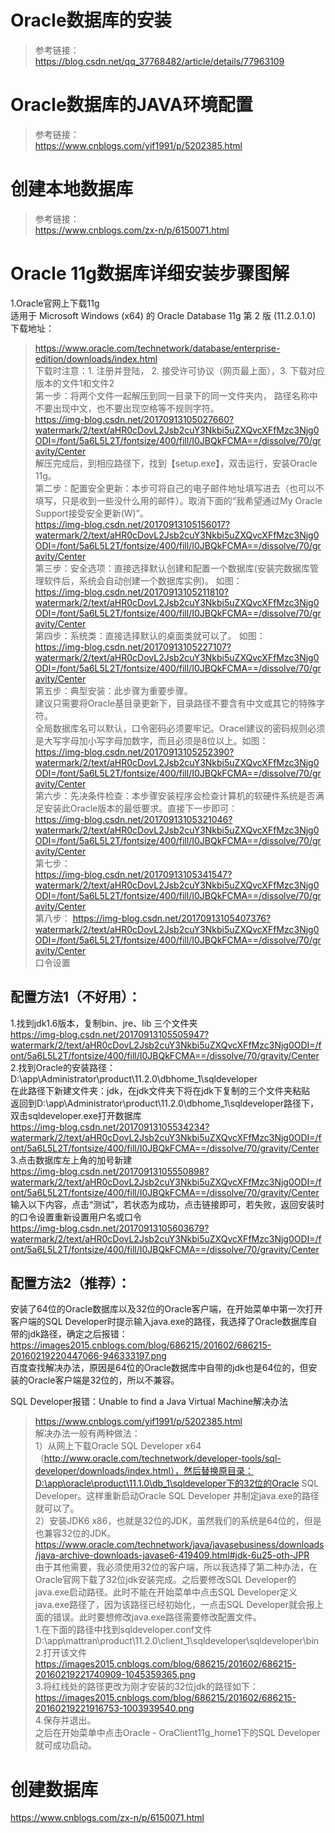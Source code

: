 
# Oracle数据库的安装
> 参考链接：<br>
https://blog.csdn.net/qq_37768482/article/details/77963109

# Oracle数据库的JAVA环境配置
> 参考链接：<br>
https://www.cnblogs.com/yif1991/p/5202385.html

# 创建本地数据库
> 参考链接：<br>
https://www.cnblogs.com/zx-n/p/6150071.html

# Oracle 11g数据库详细安装步骤图解

1.Oracle官网上下载11g<br>
适用于 Microsoft Windows (x64) 的 Oracle Database 11g 第 2 版 (11.2.0.1.0)<br>
下载地址：<br>
> https://www.oracle.com/technetwork/database/enterprise-edition/downloads/index.html<br>
下载时注意：1. 注册并登陆， 2. 接受许可协议（网页最上面），3. 下载对应版本的文件1和文件2<br>
第一步：将两个文件一起解压到同一目录下的同一文件夹内， 路径名称中不要出现中文，也不要出现空格等不规则字符。<br>
https://img-blog.csdn.net/20170913105027660?watermark/2/text/aHR0cDovL2Jsb2cuY3Nkbi5uZXQvcXFfMzc3Njg0ODI=/font/5a6L5L2T/fontsize/400/fill/I0JBQkFCMA==/dissolve/70/gravity/Center<br>
解压完成后，到相应路径下，找到【setup.exe】，双击运行，安装Oracle 11g。<br>
第二步：配置安全更新：本步可将自己的电子邮件地址填写进去（也可以不填写，只是收到一些没什么用的邮件）。取消下面的“我希望通过My Oracle Support接受安全更新(W)”。<br>
https://img-blog.csdn.net/20170913105156017?watermark/2/text/aHR0cDovL2Jsb2cuY3Nkbi5uZXQvcXFfMzc3Njg0ODI=/font/5a6L5L2T/fontsize/400/fill/I0JBQkFCMA==/dissolve/70/gravity/Center<br>
第三步：安全选项：直接选择默认创建和配置一个数据库(安装完数据库管理软件后，系统会自动创建一个数据库实例)。 如图：<br>
https://img-blog.csdn.net/20170913105211810?watermark/2/text/aHR0cDovL2Jsb2cuY3Nkbi5uZXQvcXFfMzc3Njg0ODI=/font/5a6L5L2T/fontsize/400/fill/I0JBQkFCMA==/dissolve/70/gravity/Center<br>
第四步：系统类：直接选择默认的桌面类就可以了。 如图：<br>
https://img-blog.csdn.net/20170913105227107?watermark/2/text/aHR0cDovL2Jsb2cuY3Nkbi5uZXQvcXFfMzc3Njg0ODI=/font/5a6L5L2T/fontsize/400/fill/I0JBQkFCMA==/dissolve/70/gravity/Center<br>
第五步：典型安装：此步骤为重要步骤。<br>
建议只需要将Oracle基目录更新下，目录路径不要含有中文或其它的特殊字符。<br>
全局数据库名可以默认，口令密码必须要牢记。Oracel建议的密码规则必须是大写字母加小写字母加数字，而且必须是8位以上。如图：<br>
https://img-blog.csdn.net/20170913105252390?watermark/2/text/aHR0cDovL2Jsb2cuY3Nkbi5uZXQvcXFfMzc3Njg0ODI=/font/5a6L5L2T/fontsize/400/fill/I0JBQkFCMA==/dissolve/70/gravity/Center<br>
第六步：先决条件检查：本步骤安装程序会检查计算机的软硬件系统是否满足安装此Oracle版本的最低要求。直接下一步即可：<br>
https://img-blog.csdn.net/20170913105321046?watermark/2/text/aHR0cDovL2Jsb2cuY3Nkbi5uZXQvcXFfMzc3Njg0ODI=/font/5a6L5L2T/fontsize/400/fill/I0JBQkFCMA==/dissolve/70/gravity/Center<br>
第七步：<br>
https://img-blog.csdn.net/20170913105341547?watermark/2/text/aHR0cDovL2Jsb2cuY3Nkbi5uZXQvcXFfMzc3Njg0ODI=/font/5a6L5L2T/fontsize/400/fill/I0JBQkFCMA==/dissolve/70/gravity/Center<br>
第八步：
https://img-blog.csdn.net/20170913105407376?watermark/2/text/aHR0cDovL2Jsb2cuY3Nkbi5uZXQvcXFfMzc3Njg0ODI=/font/5a6L5L2T/fontsize/400/fill/I0JBQkFCMA==/dissolve/70/gravity/Center<br>
口令设置<br>

## 配置方法1（不好用）：<br>
1.找到jdk1.6版本，复制bin、jre、lib 三个文件夹<br>
https://img-blog.csdn.net/20170913105505947?watermark/2/text/aHR0cDovL2Jsb2cuY3Nkbi5uZXQvcXFfMzc3Njg0ODI=/font/5a6L5L2T/fontsize/400/fill/I0JBQkFCMA==/dissolve/70/gravity/Center<br>
2.找到Oracle的安装路径：D:\app\Administrator\product\11.2.0\dbhome_1\sqldeveloper<br>
在此路径下新建文件夹：jdk，在jdk文件夹下将在jdk下复制的三个文件夹粘贴<br>
返回到D:\app\Administrator\product\11.2.0\dbhome_1\sqldeveloper路径下，双击sqldeveloper.exe打开数据库<br>
https://img-blog.csdn.net/20170913105534234?watermark/2/text/aHR0cDovL2Jsb2cuY3Nkbi5uZXQvcXFfMzc3Njg0ODI=/font/5a6L5L2T/fontsize/400/fill/I0JBQkFCMA==/dissolve/70/gravity/Center<br>
3.点击数据库左上角的加号新建<br>
https://img-blog.csdn.net/20170913105550898?watermark/2/text/aHR0cDovL2Jsb2cuY3Nkbi5uZXQvcXFfMzc3Njg0ODI=/font/5a6L5L2T/fontsize/400/fill/I0JBQkFCMA==/dissolve/70/gravity/Center<br>
输入以下内容，点击“测试”，若状态为成功，点击链接即可，若失败，返回安装时的口令设置重新设置用户名或口令<br>
https://img-blog.csdn.net/20170913105603679?watermark/2/text/aHR0cDovL2Jsb2cuY3Nkbi5uZXQvcXFfMzc3Njg0ODI=/font/5a6L5L2T/fontsize/400/fill/I0JBQkFCMA==/dissolve/70/gravity/Center<br>

## 配置方法2（推荐）：<br>
安装了64位的Oracle数据库以及32位的Oracle客户端，在开始菜单中第一次打开客户端的SQL Developer时提示输入java.exe的路径，我选择了Oracle数据库自带的jdk路径，确定之后报错：<br>
https://images2015.cnblogs.com/blog/686215/201602/686215-20160219220447066-946333197.png<br>
百度查找解决办法，原因是64位的Oracle数据库中自带的jdk也是64位的，但安装的Oracle客户端是32位的，所以不兼容。<br>

SQL Developer报错：Unable to find a Java Virtual Machine解决办法<br>
> https://www.cnblogs.com/yif1991/p/5202385.html<br>
解决办法一般有两种做法：<br>
1）从网上下载Oracle SQL Developer x64（http://www.oracle.com/technetwork/developer-tools/sql-developer/downloads/index.html），然后替换原目录：D:\app\oracle\product\11.1.0\db_1\sqldeveloper下的32位的Oracle SQL Developer。这样重新启动Oracle SQL Developer 并制定java.exe的路径就可以了。<br>
2）安装JDK6 x86，也就是32位的JDK，虽然我们的系统是64位的，但是也兼容32位的JDK。<br>
> https://www.oracle.com/technetwork/java/javasebusiness/downloads/java-archive-downloads-javase6-419409.html#jdk-6u25-oth-JPR<br>
由于其他需要，我必须使用32位的客户端，所以我选择了第二种办法，在Oracle官网下载了32位jdk安装完成。之后要修改SQL Developer的java.exe启动路径。此时不能在开始菜单中点击SQL Developer定义java.exe路径了，因为该路径已经初始化，一点击SQL Developer就会报上面的错误。此时要想修改java.exe路径需要修改配置文件。<br>
1.在下面的路径中找到sqldeveloper.conf文件<br>
D:\app\mattran\product\11.2.0\client_1\sqldeveloper\sqldeveloper\bin<br>
2.打开该文件<br>
https://images2015.cnblogs.com/blog/686215/201602/686215-20160219221740909-1045359365.png<br>
3.将红线处的路径更改为刚才安装的32位jdk的路径如下：<br>
https://images2015.cnblogs.com/blog/686215/201602/686215-20160219221916753-1003939540.png<br>
4.保存并退出。<br>
之后在开始菜单中点击Oracle - OraClient11g_home1下的SQL Developer就可成功启动。<br>


# 创建数据库<br>
https://www.cnblogs.com/zx-n/p/6150071.html







